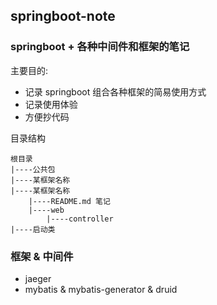 ## springboot-note

### springboot + 各种中间件和框架的笔记

主要目的:
* 记录 springboot 组合各种框架的简易使用方式
* 记录使用体验
* 方便抄代码

目录结构

```
根目录
|----公共包
|----某框架名称
|----某框架名称
    |----README.md 笔记
    |----web
        |----controller
|----启动类
```

### 框架 & 中间件

* jaeger
* mybatis & mybatis-generator & druid 
